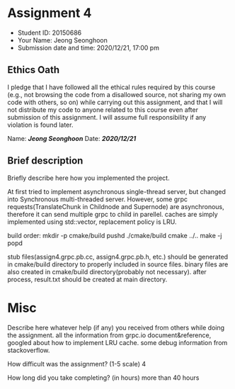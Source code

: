# Assignment 4

- Student ID: 20150686
- Your Name: Jeong Seonghoon
- Submission date and time: 2020/12/21, 17:00 pm

## Ethics Oath
I pledge that I have followed all the ethical rules required by this course (e.g., not browsing the code from a disallowed source, not sharing my own code with others, so on) while carrying out this assignment, and that I will not distribute my code to anyone related to this course even after submission of this assignment. I will assume full responsibility if any violation is found later.

Name: ___Jeong Seonghoon___
Date: ___2020/12/21___

## Brief description
Briefly describe here how you implemented the project.

At first tried to implement asynchronous single-thread server, but changed into Synchronous multi-threaded server.
However, some grpc requests(TranslateChunk in Childnode and Supernode) are asynchronous, therefore it can send multiple grpc to child in parellel.
caches are simply implemented using std::vector, replacement policy is LRU.

build order:
mkdir -p cmake/build
pushd ./cmake/build
cmake ../..
make -j
popd

stub files(assign4.grpc.pb.cc, assign4.grpc.pb.h, etc.) should be generated in cmake/build directory to properly included in source files.
binary files are also created in cmake/build directory(probably not necessary).
after process, result.txt should be created at main directory.

# Misc
Describe here whatever help (if any) you received from others while doing the assignment.
all the information from grpc.io document&reference,
googled about how to implement LRU cache.
some debug information from stackoverflow.

How difficult was the assignment? (1-5 scale)
4

How long did you take completing? (in hours)
more than 40 hours